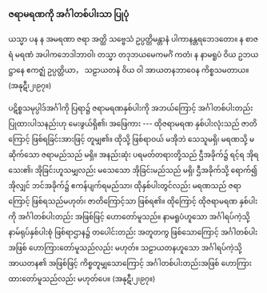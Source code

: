 ### ဇရာမရဏကို အင်္ဂါတစ်ပါးသာ ပြုပုံ

ယသ္မာ ပန န အမရဏာ ဇရာ အတ္ထိ သဗ္ဗေသံ ဥပ္ပတ္တိမန္တာနံ ပါကာနန္တရဘေဒတော။ န စာဇရံ မရဏံ
အပါကဘေဒါဘာဝါ၊ တသ္မာ တဒုဘယမေကမင်္ဂံ ကတံ၊ န နာမရူပံ ဝိယ ဥဘယဋ္ဌာနေ ဧကဇ္ဈံ ဥပ္ပတ္တိယာ，
သဠာယတနံ ဝိယ ဝါ အာယတနဘာဝေန ကိစ္စသမတာယ။ (အနုဋီ၊၂၊၉၇။)

ပဋိစ္စသမုပ္ပါဒ်အင်္ဂါကို ပြရာ၌ ဇရာမရဏနှစ်ပါးကို အဘယ်ကြောင့် အင်္ဂါတစ်ပါးတည်း ပြုထားပါသနည်းဟု
မေးဖွယ်ရှိ၏၊ အဖြေကား --- ထိုဇရာမရဏ နှစ်ပါးလုံးသည် ဇာတိကြောင့် ဖြစ်ရခြင်းအားဖြင့် တူမျှ၏။ ထိုသို့
ဖြစ်ရာဝယ် မအိုဘဲ သေသူမရှိ၊ မရဏသို့ မဆိုက်သော ဇရာမည်သည် မရှိ။ အနည်းဆုံး ပရမတ်တရားတို့သည်
ဌီအခိုက်၌ ရင့်ရ အိုရသေး၏၊ အိုခြင်းဟူသမျှလည်း မသေသော အိုခြင်းမည်သည် မရှိ၊ ဌီအခိုက်သို့ ရောက်၍
အိုလျှင် ဘင်အခိုက်၌ ဧကန်ပျက်ရမည်သာ၊ ထိုနှစ်ပါးတွင်လည်း မရဏသည် ဇရာကြောင့် ဖြစ်ရသည်မဟုတ်၊
ဇာတိကြောင့်သာ ဖြစ်ရ၏။ ထိုကြောင့် ထိုဇရာမရဏ နှစ်ပါးကို အင်္ဂါတစ်ပါးတည်း အဖြစ်ဖြင့် ဟောတော်မူသည်။
နာမရူပံဟူသော အင်္ဂါရပ်ကဲ့သို့ နာမ်ရုပ်နှစ်ပါးစုံ ဖြစ်ရာဌာန၌ တပေါင်းတည်း အတူတကွ ဖြစ်သောကြောင့်
အင်္ဂါတစ်ပါးအဖြစ် ဟောကြားတော်မူသည်လည်း မဟုတ်။ သဠာယတနဟူသော အင်္ဂါရပ်ကဲ့သို့ အာယတန၏
အဖြစ်ဖြင့် ကိစ္စတူမျှသောကြောင့် အင်္ဂါတစ်ပါးတည်းအဖြစ် ဟောကြားထားတော်မူသည်လည်း မဟုတ်ပေ။
<r>(အနုဋီ၊၂၊၉၇။)</r>
